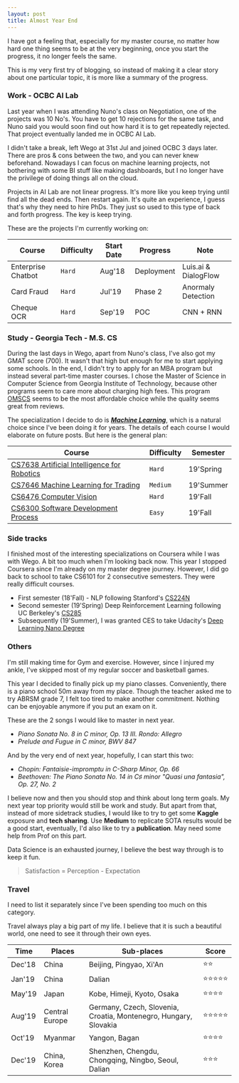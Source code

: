 ```yaml
---
layout: post
title: Almost Year End
---
```


I have got a feeling that, especially for my master course, no matter how hard one thing seems to be at the very beginning, once you start the progress, it no longer feels the same.

This is my very first try of blogging, so instead of making it a clear story about one particular topic, it is more like a summary of the progress.

### Work - OCBC AI Lab

Last year when I was attending Nuno's class on Negotiation, one of the projects was 10 No's. You have to get 10 rejections for the same task, and Nuno said you would soon find out how hard it is to get repeatedly rejected. That project eventually landed me in OCBC AI Lab.

I didn't take a break, left Wego at 31st Jul and joined OCBC 3 days later. There are pros & cons between the two, and you can never knew beforehand. Nowadays I can focus on machine learning projects, not bothering with some BI stuff like making dashboards, but I no longer have the privilege of doing things all on the cloud.

Projects in AI Lab are not linear progress. It's more like you keep trying until find all the dead ends. Then restart again. It's quite an experience, I guess that's why they need to hire PhDs. They just so used to this type of back and forth progress. The key is keep trying.

These are the projects I'm currently working on:

Course | Difficulty | Start Date | Progress | Note
------ | ---------- | ---------- | -------- | ----
Enterprise Chatbot | `Hard` | Aug'18 | Deployment | Luis.ai & DialogFlow
Card Fraud | `Hard` | Jul'19 | Phase 2 | Anormaly Detection
Cheque OCR | `Hard` | Sep'19 | POC | CNN + RNN



### Study - Georgia Tech - M.S. CS

During the last days in Wego, apart from Nuno's class, I've also got my GMAT score (700). It wasn't that high but enough for me to start applying some schools. In the end, I didn't try to apply for an MBA program but instead several part-time master courses. I chose the Master of Science in Computer Science from Georgia Institute of Technology, because other programs seem to care more about charging high fees. This program [OMSCS](http://www.omscs.gatech.edu/) seems to be the most affordable choice while the quality seems great from reviews.

The specialization I decide to do is [_**Machine Learning**_](https://www.omscs.gatech.edu/specialization-machine-learning), which is a natural choice since I've been doing it for years. The details of each course I would elaborate on future posts. But here is the general plan:

Course | Difficulty | Semester
--- | --- | ---
[CS7638 Artificial Intelligence for Robotics](http://www.omscs.gatech.edu/cs-7638-artificial-intelligence-robotics) | `Hard` | 19'Spring
[CS7646 Machine Learning for Trading](http://www.omscs.gatech.edu/cs-7646-machine-learning-trading) | `Medium` | 19'Summer
[CS6476 Computer Vision](http://www.omscs.gatech.edu/cs-6476-computer-vision) | `Hard` | 19'Fall
[CS6300 Software Development Process](http://www.omscs.gatech.edu/cs-6300-software-development-process) | `Easy` | 19'Fall


### Side tracks

I finished most of the interesting specializations on Coursera while I was with Wego. A bit too much when I'm looking back now. This year I stopped Coursera since I'm already on my master degree journey. However, I did go back to school to take CS6101 for 2 consecutive semesters. They were really difficult courses. 

* First semester (18'Fall) - NLP following Stanford's [CS224N](http://cs224n.stanford.edu/) 
* Second semester (19'Spring) Deep Reinforcement Learning following UC Berkeley's [CS285](http://rail.eecs.berkeley.edu/deeprlcourse/)
* Subsequently (19'Summer), I was granted CES to take Udacity's [Deep Learning Nano Degree](https://www.udacity.com/course/deep-learning-nanodegree--nd101)


### Others

I'm still making time for Gym and exercise. However, since I injured my ankle, I've skipped most of my regular soccer and basketball games.

This year I decided to finally pick up my piano classes. Conveniently, there is a piano school 50m away from my place. Though the teacher asked me to try ABRSM grade 7, I felt too tired to make another commitment. Nothing can be enjoyable anymore if you put an exam on it.

These are the 2 songs I would like to master in next year.
* *Piano Sonata No. 8 in C minor, Op. 13 III. Rondo: Allegro*
* *Prelude and Fugue in C minor, BWV 847*

And by the very end of next year, hopefully, I can start this two:
* *Chopin: Fantaisie-impromptu in C-Sharp Minor, Op. 66*
* *Beethoven: The Piano Sonata No. 14 in C♯ minor "Quasi una fantasia", Op. 27, No. 2*

I believe now and then you should stop and think about long term goals. My next year top priority would still be work and study. But apart from that, instead of more sidetrack studies, I would like to try to get some **Kaggle** exposure and **tech sharing**. Use **Medium** to replicate SOTA results would be a good start, eventually, I'd also like to try a **publication**. May need some help from Prof on this part.

Data Science is an exhausted journey, I believe the best way through is to keep it fun.
> Satisfaction = Perception - Expectation

### Travel

I need to list it separately since I've been spending too much on this category.

Travel always play a big part of my life. I believe that it is such a beautiful world, one need to see it through their own eyes.

Time | Places | Sub-places | Score
---- | ------ | ---------- | -----
Dec'18 | China | Beijing, Pingyao, Xi'An | &#x2B50;&#x2B50;
Jan'19 | China | Dalian | &#x2B50;&#x2B50;&#x2B50;&#x2B50;&#x2B50;
May'19 | Japan | Kobe, Himeji, Kyoto, Osaka | &#x2B50;&#x2B50;&#x2B50;&#x2B50;
Aug'19 | Central Europe | Germany, Czech, Slovenia, Croatia, Montenegro, Hungary, Slovakia | &#x2B50;&#x2B50;&#x2B50;&#x2B50;&#x2B50;
Oct'19 | Myanmar | Yangon, Bagan | &#x2B50;&#x2B50;&#x2B50;&#x2B50;
Dec'19 | China, Korea | Shenzhen, Chengdu, Chongqing, Ningbo, Seoul, Dalian | &#x2B50;&#x2B50;&#x2B50;
